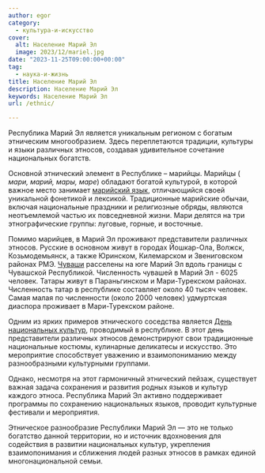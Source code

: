 ```yaml
---
author: egor
category:
  - культура-и-искусство
cover:
  alt: Население Марий Эл
  image: 2023/12/mariel.jpg
date: "2023-11-25T09:00:00+00:00"
tag:
  - наука-и-жизнь
title: Население Марий Эл
description: Население Марий Эл
keywords: Население Марий Эл
url: /ethnic/

---
```

Республика Марий Эл является уникальным регионом с богатым этническим многообразием. Здесь переплетаются традиции, культуры и языки различных этносов, создавая удивительное сочетание национальных богатств.

Основной этнический элемент в Республике – марийцы. Марийцы ( _мари, марий, мары, маре_) обладают богатой культурой, в которой важное место занимает [марийский язык](/mari_language/), отличающийся своей уникальной фонетикой и лексикой. Традиционные марийские обычаи, включая национальные праздники и религиозные обряды, являются неотъемлемой частью их повседневной жизни. Мари делятся на три этнографические группы: луговые, горные, и восточные.

Помимо марийцев, в Марий Эл проживают представители различных этносов. Русские в основном живут в городах Йошкар-Ола, Волжск, Козьмодемьянск, а также Юринском, Килемарском и Звениговском районах РМЭ. [Чуваши](https://na-svyazi.ru/) расселены на юге Марий Эл вдоль границы с Чувашской Республикой. Численность чувашей в Марий Эл \- 6025 человек. Татары живут в Параньгинском и Мари-Турекском районах. Численность татар в республике составляет около 40 тысяч человек. Самая малая по численности (около 2000 человек) удмуртская диаспора проживает в Мари-Турекском районе.

Одним из ярких примеров этнического соседства является [День национальных культур](/dom-druzhby/), проводимый в республике. В этот день представители различных этносов демонстрируют свои традиционные национальные костюмы, кулинарные деликатесы и искусство. Это мероприятие способствует уважению и взаимопониманию между разнообразными культурными группами.

Однако, несмотря на этот гармоничный этнический пейзаж, существует важная задача сохранения и развития родных языков и культур каждого этноса. Республика Марий Эл активно поддерживает программы по сохранению национальных языков, проводит культурные фестивали и мероприятия.

Этническое разнообразие Республики Марий Эл — это не только богатство данной территории, но и источник вдохновения для содействия в развитии национальных культур, укрепления взаимопонимания и сближения людей разных этносов в рамках единой многонациональной семьи.
